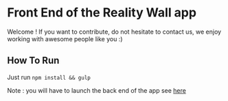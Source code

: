 # Front End of the Reality Wall app

Welcome ! If you want to contribute, do not hesitate to contact us, we enjoy working with awesome people like you :)

## How To Run

Just run `npm install && gulp`

Note : you will have to launch the back end of the app see [here](https://github.com/RealityWall/back-end "Back End of the Reality Wall app")
